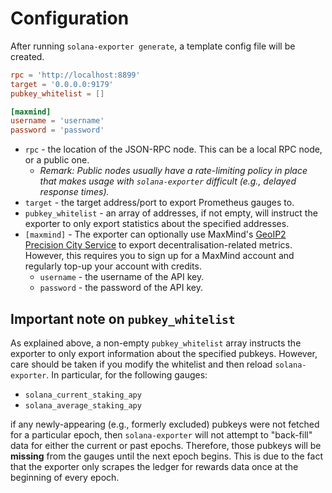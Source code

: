 # Configuration

After running `solana-exporter generate`, a template config file will be created.

```toml
rpc = 'http://localhost:8899'
target = '0.0.0.0:9179'
pubkey_whitelist = []

[maxmind]
username = 'username'
password = 'password'
```

- `rpc` - the location of the JSON-RPC node. This can be a local RPC node, or a public one.
    - *Remark: Public nodes usually have a rate-limiting policy in place that makes usage with `solana-exporter`
      difficult (e.g., delayed response times).*
- `target` - the target address/port to export Prometheus gauges to.
- `pubkey_whitelist` - an array of addresses, if not empty, will instruct the exporter to only export statistics about
  the specified addresses.
- `[maxmind]` - The exporter can optionally use
  MaxMind's [GeoIP2 Precision City Service](https://www.maxmind.com/en/geoip2-precision-city-service) to export
  decentralisation-related metrics. However, this requires you to sign up for a MaxMind account and regularly top-up
  your account with credits.
    - `username` - the username of the API key.
    - `password` - the password of the API key.
  
## Important note on `pubkey_whitelist`
As explained above, a non-empty `pubkey_whitelist` array instructs the exporter to only export information about the
specified pubkeys. However, care should be taken if you modify the whitelist and then reload `solana-exporter`.
In particular, for the following gauges:
- `solana_current_staking_apy`
- `solana_average_staking_apy`

if any newly-appearing (e.g., formerly excluded) pubkeys were not fetched for a particular epoch, then `solana-exporter`
will not attempt to "back-fill" data for either the current or past epochs. Therefore, those pubkeys will be **missing**
from the gauges until the next epoch begins. This is due to the fact that the exporter only scrapes the ledger for
rewards data once at the beginning of every epoch.